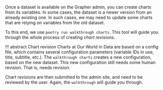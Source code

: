 Once a dataset is available on the Grapher admin, you can create charts from its variables. In some cases, the dataset is a newer version from an already existing one. In such cases, we may need to update some charts that are relying on variables from the old dataset.

To this end, we use `poetry run walkthrough charts`. This tool will guide you through the whole process of creating _chart revisions_.

!!! abstract Chart revision
    Charts at Our World in Data are based on a config file, which contains several configuration parameters (variable IDs in use, title, subtitle, etc.). The `walkthrough charts` creates a new configuration, based on the new dataset. This new configuration still needs some human revision. That is, needs revision.

Chart revisions are then submitted to the admin site, and need to be reviewed by the user. Again, the `walkthrough` will guide you through.
